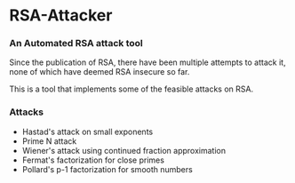 # RSA-Attacker
### An Automated RSA attack tool
Since the publication of RSA, there have been multiple attempts to attack it, none of which have deemed RSA insecure so far. 

This is a tool that implements some of the feasible attacks on RSA.

### Attacks 
* Hastad's attack on small exponents
* Prime N attack
* Wiener's attack using continued fraction approximation
* Fermat's factorization for close primes
* Pollard's p-1 factorization for smooth numbers

